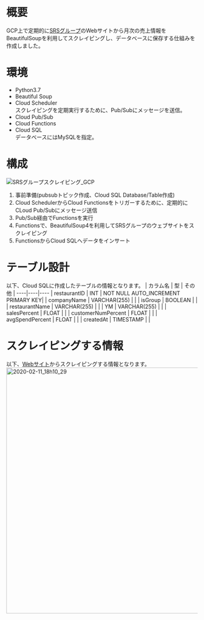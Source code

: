# 概要
GCP上で定期的に[SRSグループ](https://srs-holdings.co.jp/ir/library/monthly/)のWebサイトから月次の売上情報をBeautifulSoupを利用してスクレイピングし、データベースに保存する仕組みを作成しました。

# 環境
- Python3.7  
- Beautiful Soup  
- Cloud Scheduler  
スクレイピングを定期実行するために、Pub/Subにメッセージを送信。  
- Cloud Pub/Sub  
- Cloud Functions  
- Cloud SQL  
データベースにはMySQLを指定。

# 構成
![SRSグループスクレイピング_GCP](https://user-images.githubusercontent.com/18655253/74220572-52509c80-4cf3-11ea-80ae-3facebf5e259.png)
1. 事前準備(pubsubトピック作成、Cloud SQL Database/Table作成)
2. Cloud SchedulerからCloud Functionsをトリガーするために、定期的にCLoud Pub/Subにメッセージ送信
3. Pub/Sub経由でFunctionsを実行
4. Functionsで、BeautifulSoup4を利用してSRSグループのウェブサイトをスクレイピング
5. FunctionsからCloud SQLへデータをインサート

# テーブル設計
以下、Cloud SQLに作成したテーブルの情報となります。
| カラム名 | 型 | その他 |
----|----|----
| restaurantID | INT | NOT NULL AUTO_INCREMENT PRIMARY KEY|
| companyName | VARCHAR(255) | |
| isGroup | BOOLEAN | |
| restaurantName | VARCHAR(255) | |
| YM | VARCHAR(255) | |
| salesPercent | FLOAT | |
| customerNumPercent | FLOAT | |
| avgSpendPercent | FLOAT | |
| createdAt | TIMESTAMP | |

# スクレイピングする情報
以下、[Webサイト](https://srs-holdings.co.jp/ir/library/monthly/)からスクレイピングする情報となります。
<img width="646" alt="2020-02-11_18h10_29" src="https://user-images.githubusercontent.com/18655253/74225147-7a44fd80-4cfd-11ea-8461-fd1a5c67fba1.png">
